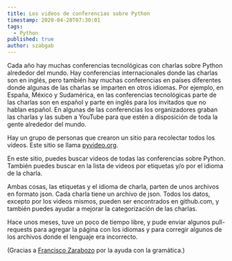 ```yaml
---
title: Los videos de conferencias sobre Python
timestamp: 2020-04-20T07:30:01
tags:
  - Python
published: true
author: szabgab
---
```



Cada año hay muchas conferencias tecnológicas con charlas sobre Python alrededor del mundo.
Hay conferencias internacionales donde las charlas son en inglés, pero también hay muchas conferencias en países diferentes donde algunas de las charlas se imparten en otros idiomas.
Por ejemplo, en España, México y Sudamérica, en las conferencias tecnológicas parte de las charlas son en español y parte en inglés para los invitados que no hablan español.
En algunas de las conferencias los organizadores graban las charlas y las suben a YouTube para que estén a disposición de toda la gente alrededor del mundo.

Hay un grupo de personas que crearon un sitio para recolectar todos los vídeos.
Este sitio se llama [pyvideo.org](https://pyvideo.org/).

En este sitio, puedes buscar videos de todas las conferencias sobre Python. También puedes buscar en la lista de videos por etiquetas y/o por el idioma de la charla.

Ambas cosas, las etiquetas y el idioma de charla, parten de unos archivos en formato json. Cada charla tiene un archivo de json.
Todos los datos, excepto por los videos mismos, pueden ser encontrados en github.com, y también puedes ayudar a mejorar la categorización de las charlas.

Hace unos meses, tuve un poco de tiempo libre, y pude enviar algunos pull-requests para agregar la página con los idiomas y para corregir algunos de los archivos
donde el lenguaje era incorrecto.

(Gracias a [Francisco Zarabozo](https://www.linkedin.com/in/perl/) por la ayuda con la gramática.)
